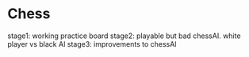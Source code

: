 # Chess

stage1: working practice board
stage2: playable but bad chessAI. white player vs black AI
stage3: improvements to chessAI